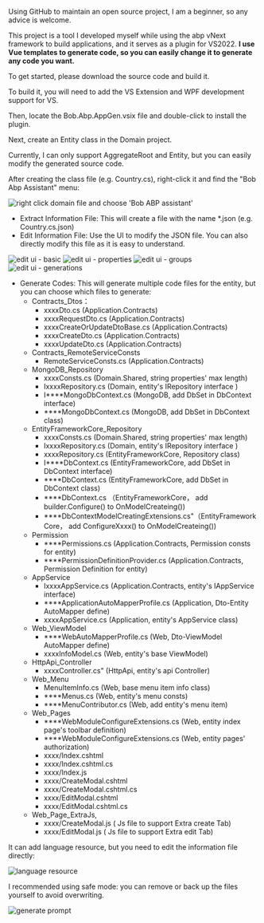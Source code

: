 Using GitHub to maintain an open source project, I am a beginner, so any advice is welcome. 

This project is a tool I developed myself while using the abp vNext framework to build applications, and it serves as a plugin for VS2022. **I use Vue templates to generate code, so you can easily change it to generate any code you want.**

To get started, please download the source code and build it. 

To build it, you will need to add the VS Extension and WPF development support for VS. 

Then, locate the Bob.Abp.AppGen.vsix file and double-click to install the plugin.

Next, create an Entity class in the Domain project. 

Currently, I can only support AggregateRoot<Guid> and Entity<Guid>, but you can easily modify the generated source code.

After creating the class file (e.g. Country.cs), right-click it and find the "Bob Abp Assistant" menu:

![right click domain file and choose 'Bob ABP assistant'](https://github.com/user-attachments/assets/3bf7fbde-84cb-455f-bc6d-52daf50452db)

- Extract Information File: This will create a file with the name *.json (e.g. Country.cs.json)
- Edit Information File: Use the UI to modify the JSON file. You can also directly modify this file as it is easy to understand.
 
![edit ui - basic](https://github.com/user-attachments/assets/27886c6c-9594-4b8b-bd90-ae64f32f23cc)
![edit ui - properties](https://github.com/user-attachments/assets/85b715cb-19df-47df-be72-4a463c729906)
![edit ui - groups](https://github.com/user-attachments/assets/a8a058fd-f1bf-4c2a-a770-95f60234e602)
![edit ui - generations](https://github.com/user-attachments/assets/7e046eb6-7c43-46ae-a5d4-1ecc68ffcab7)

- Generate Codes: This will generate multiple code files for the entity, but you can choose which files to generate:
  - Contracts_Dtos：
    - xxxxDto.cs (Application.Contracts)
    - xxxxRequestDto.cs (Application.Contracts)
    - xxxxCreateOrUpdateDtoBase.cs	(Application.Contracts)
    - xxxxCreateDto.cs (Application.Contracts)
    - xxxxUpdateDto.cs	(Application.Contracts)
  - Contracts_RemoteServiceConsts
    - RemoteServiceConsts.cs (Application.Contracts)
  - MongoDB_Repository
    - xxxxConsts.cs (Domain.Shared, string properties' max length)
    - IxxxxRepository.cs (Domain, entity's IRepository interface )
    - I****MongoDbContext.cs (MongoDB,  add DbSet<entity> in DbContext interface)
    - ****MongoDbContext.cs (MongoDB, add DbSet<entity> in DbContext class)
  - EntityFrameworkCore_Repository
    - xxxxConsts.cs (Domain.Shared, string properties' max length)
    - IxxxxRepository.cs (Domain, entity's IRepository interface )
    - xxxxRepository.cs (EntityFrameworkCore, Repository class)
    - I****DbContext.cs (EntityFrameworkCore,  add DbSet<entity> in DbContext interface)
    - ****DbContext.cs (EntityFrameworkCore, add DbSet<entity> in DbContext class)
    - ****DbContext.cs （EntityFrameworkCore， add builder.Configure() to OnModelCreateing())
    - ****DbContextModelCreatingExtensions.cs"（EntityFrameworkCore， add ConfigureXxxx() to OnModelCreateing())
  - Permission
    - ****Permissions.cs (Application.Contracts, Permission consts for entity)
    - ****PermissionDefinitionProvider.cs (Application.Contracts, Permission Definition for entity)
  - AppService
    - IxxxxAppService.cs (Application.Contracts,  entity's IAppService interface)
    - ****ApplicationAutoMapperProfile.cs (Application, Dto-Entity AutoMapper define)
    - xxxxAppService.cs (Application,  entity's AppService  class)
  - Web_ViewModel
    - ****WebAutoMapperProfile.cs (Web, Dto-ViewModel AutoMapper define)
    - xxxxInfoModel.cs (Web, entity's base ViewModel)
  - HttpApi_Controller
    - xxxxController.cs" (HttpApi, entity's api Controller)
  - Web_Menu
    - MenuItemInfo.cs (Web, base menu item info class)
    - ****Menus.cs (Web, entity's menu consts)
    - ****MenuContributor.cs (Web, add entity's menu item)
   - Web_Pages
     - ****WebModuleConfigureExtensions.cs (Web, entity index page's toolbar definition)
     - ****WebModuleConfigureExtensions.cs (Web, entity pages' authorization)
     - xxxx/Index.cshtml
     - xxxx/Index.cshtml.cs
     - xxxx/Index.js
     - xxxx/CreateModal.cshtml
     - xxxx/CreateModal.cshtml.cs
     - xxxx/EditModal.cshtml
     - xxxx/EditModal.cshtml.cs
   - Web_Page_ExtraJs, 
     - xxxx/CreateModal.js ( Js file to support Extra create Tab)
     - xxxx/EditModal.js ( Js file to support Extra edit Tab)

 It can add language resource, but you need to edit the information file directly:  
 
![language resource](https://github.com/user-attachments/assets/b61b804c-6172-4849-831b-8cb206a707c1)

I recommended using safe mode: you can remove or back up the files yourself to avoid overwriting.

![generate prompt](https://github.com/user-attachments/assets/697d78c8-f6c0-4872-871b-a5a638ec5490)

 
